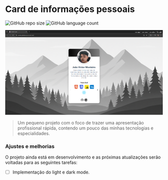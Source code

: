 # Card de informações pessoais

![GitHub repo size](https://img.shields.io/github/repo-size/jvmntr/personal-card?style=for-the-badge)
![GitHub language count](https://img.shields.io/github/languages/count/jvmntr/personal-card?style=for-the-badge)

<img src="./src/assets/images/printscreen_project.jpg" alt="Imagem do projeto">

> Um pequeno projeto com o foco de trazer uma apresentação profissional rápida, contendo um pouco das minhas tecnologias e especialidades.

### Ajustes e melhorias

O projeto ainda está em desenvolvimento e as próximas atualizações serão voltadas para as seguintes tarefas:

- [ ] Implementação do light e dark mode.
